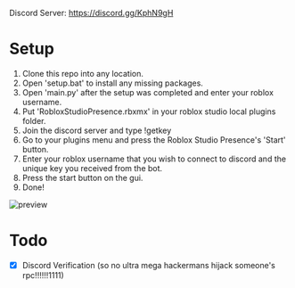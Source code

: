 Discord Server: https://discord.gg/KphN9gH

# Setup

1. Clone this repo into any location.
2. Open 'setup.bat' to install any missing packages.
3. Open 'main.py' after the setup was completed and enter your roblox username.
4. Put 'RobloxStudioPresence.rbxmx' in your roblox studio local plugins folder.
6. Join the discord server and type !getkey
7. Go to your plugins menu and press the Roblox Studio Presence's 'Start' button.
8. Enter your roblox username that you wish to connect to discord and the unique key you received from the bot.
9. Press the start button on the gui.
10. Done! 


![preview](http://galaxybotl.altervista.org/ddddddd.PNG) 

# Todo

- [x] Discord Verification (so no ultra mega hackermans hijack someone's rpc!!!!!!1111)

